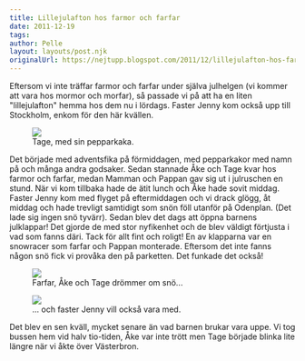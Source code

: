 ```yaml
---
title: Lillejulafton hos farmor och farfar
date: 2011-12-19
tags: 	
author: Pelle
layout: layouts/post.njk
originalUrl: https://nejtupp.blogspot.com/2011/12/lillejulafton-hos-farmor-och-farfar.html
---
```


Eftersom vi inte träffar farmor och farfar under själva julhelgen (vi kommer att vara hos mormor och morfar), så passade vi på att ha en liten "lillejulafton" hemma hos dem nu i lördags. Faster Jenny kom också upp till Stockholm, enkom för den här kvällen.

<figure>
	<img src="../../../img/2011/12/Lillejulafton+hos+farmor+och+farfar-_MG_0198.jpg">
	<figcaption>Tage, med sin pepparkaka.</figcaption>
</figure>

Det började med adventsfika på förmiddagen, med pepparkakor med namn på och många andra godsaker. Sedan stannade Åke och Tage kvar hos farmor och farfar, medan Mamman och Pappan gav sig ut i julruschen en stund. När vi kom tillbaka hade de ätit lunch och Åke hade sovit middag. Faster Jenny kom med flyget på eftermiddagen och vi drack glögg, åt middag och hade trevligt samtidigt som snön föll utanför på Odenplan. (Det lade sig ingen snö tyvärr). Sedan blev det dags att öppna barnens julklappar! Det gjorde de med stor nyfikenhet och de blev väldigt förtjusta i vad som fanns däri. Tack för allt fint och roligt! En av klapparna var en snowracer som farfar och Pappan monterade. Eftersom det inte fanns någon snö fick vi provåka den på parketten. Det funkade det också!

<figure>
	<img src="../../../img/2011/12/Lillejulafton+hos+farmor+och+farfar-_MG_0285.jpg">
	<figcaption>Farfar, Åke och Tage drömmer om snö...</figcaption>
</figure>

<figure>
	<img src="../../../img/2011/12/Lillejulafton+hos+farmor+och+farfar-_MG_0298.jpg">
	<figcaption>... och faster Jenny vill också vara med.</figcaption>
</figure>

Det blev en sen kväll, mycket senare än vad barnen brukar vara uppe. Vi tog bussen hem vid halv tio-tiden, Åke var inte trött men Tage började blinka lite längre när vi åkte över Västerbron.
